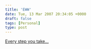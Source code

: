 ```yaml
---
title: 'EWW'
date: Tue, 13 Mar 2007 20:34:05 +0000
draft: false
tags: [Personal]
type: post
---
```


[Every step you take...](http://dermatology.cdlib.org/124/case_presentations/pseudomamma/conde.html)